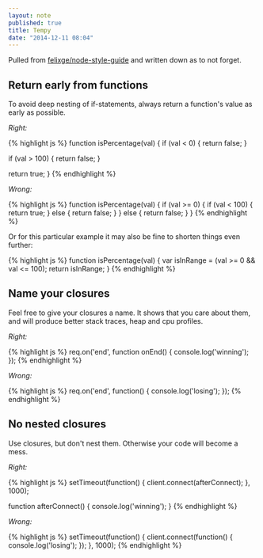 ```yaml
---
layout: note
published: true
title: Tempy
date: "2014-12-11 08:04"
---
```


Pulled from [felixge/node-style-guide](https://github.com/felixge/node-style-guide) and written down as to not forget.

## Return early from functions

To avoid deep nesting of if-statements, always return a function's value as early
as possible.

*Right:*

{% highlight js %}
function isPercentage(val) {
  if (val < 0) {
    return false;
  }

  if (val > 100) {
    return false;
  }

  return true;
}
{% endhighlight %}

*Wrong:*

{% highlight js %}
function isPercentage(val) {
  if (val >= 0) {
    if (val < 100) {
      return true;
    } else {
      return false;
    }
  } else {
    return false;
  }
}
{% endhighlight %}

Or for this particular example it may also be fine to shorten things even
further:

{% highlight js %}
function isPercentage(val) {
  var isInRange = (val >= 0 && val <= 100);
  return isInRange;
}
{% endhighlight %}

## Name your closures

Feel free to give your closures a name. It shows that you care about them, and
will produce better stack traces, heap and cpu profiles.

*Right:*

{% highlight js %}
req.on('end', function onEnd() {
  console.log('winning');
});
{% endhighlight %}

*Wrong:*

{% highlight js %}
req.on('end', function() {
  console.log('losing');
});
{% endhighlight %}

## No nested closures

Use closures, but don't nest them. Otherwise your code will become a mess.

*Right:*

{% highlight js %}
setTimeout(function() {
  client.connect(afterConnect);
}, 1000);

function afterConnect() {
  console.log('winning');
}
{% endhighlight %}

*Wrong:*

{% highlight js %}
setTimeout(function() {
  client.connect(function() {
    console.log('losing');
  });
}, 1000);
{% endhighlight %}

